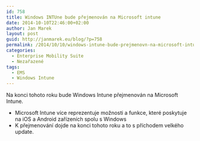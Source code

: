 ```yaml
---
id: 758
title: Windows INTUne bude přejmenován na Microsoft intune
date: 2014-10-10T22:46:00+02:00
author: Jan Marek
layout: post
guid: http://janmarek.eu/blog/?p=758
permalink: /2014/10/10/windows-intune-bude-prejmenovn-na-microsoft-intune/
categories:
  - Enterprise Mobility Suite
  - Nezařazené
tags:
  - EMS
  - Windows Intune
---
```

Na konci tohoto roku bude Windows Intune přejmenován na Microsoft Intune.

  * Microsoft Intune více reprezentuje možnosti a funkce, které poskytuje na iOS a Android zařízeních spolu s Windows
  * K přejmenování dojde na konci tohoto roku a to s příchodem velkého update.